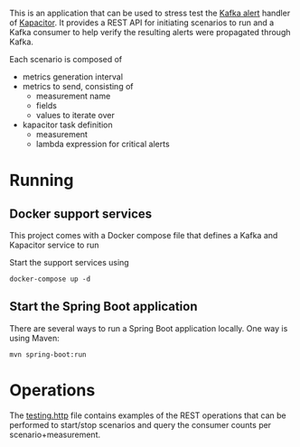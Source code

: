 This is an application that can be used to stress test the [Kafka alert](https://docs.influxdata.com/kapacitor/v1.5/event_handlers/kafka/)
handler of [Kapacitor](https://www.influxdata.com/time-series-platform/kapacitor/). It provides
a REST API for initiating scenarios to run and a Kafka consumer to help verify the resulting
alerts were propagated through Kafka.

Each scenario is composed of 
- metrics generation interval
- metrics to send, consisting of
  - measurement name
  - fields
  - values to iterate over
- kapacitor task definition
  - measurement
  - lambda expression for critical alerts
  
# Running

## Docker support services

This project comes with a Docker compose file that defines a Kafka and Kapacitor service to run

Start the support services using
```
docker-compose up -d
```

## Start the Spring Boot application

There are several ways to run a Spring Boot application locally. One way is using Maven:

```
mvn spring-boot:run
```

# Operations

The [testing.http](testing.http) file contains examples of the REST operations that can
be performed to start/stop scenarios and query the consumer counts per scenario+measurement.